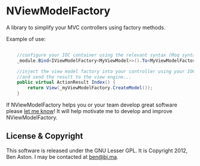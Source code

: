 NViewModelFactory
====

A library to simplify your MVC controllers using factory methods.

Example of use:

```C#

	//configure your IOC container using the relevant syntax (Moq syntax is used here)...
    _module.Bind<IViewModelFactory<MyViewModel>>().To<MyViewModelFactory>();

	//inject the view model factory into your controller using your IOC container, invoke 
	//and send the result to the view engine...
	public virtual ActionResult Index() {
		return View(_myViewModelFactory.CreateModel());
	}

```

If NViewModelFactory helps you or your team develop great software please [let me know](mailto:ben@bj.ma "Ben's email address")! It will help motivate me to develop and improve NViewModelFactory.

License & Copyright
--------

This software is released under the GNU Lesser GPL. It is Copyright 2012, Ben Aston. I may be contacted at ben@bj.ma.